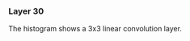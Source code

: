 ### Layer 30

The histogram shows a 3x3 linear convolution layer.
<div id='d3div30'></div>
<script>d3.json("data/data30.json", function(x){initHistogram(x,"#d3div30");});</script>

